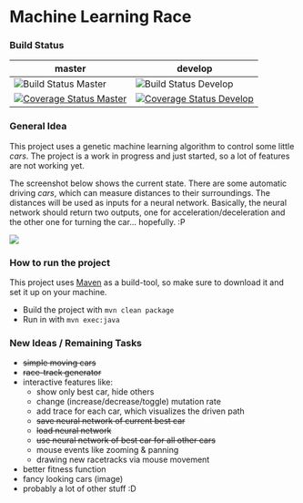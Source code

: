 # Machine Learning Race

### Build Status

| master | develop |
|--------|---------|
| ![Build Status Master](https://travis-ci.com/Thommynator/MachineLearningRace.png?branch=master) | ![Build Status Develop](https://travis-ci.com/Thommynator/MachineLearningRace.png?branch=develop) |
| [![Coverage Status Master](https://coveralls.io/repos/github/Thommynator/MachineLearningRace/badge.png?branch=master)](https://coveralls.io/github/Thommynator/MachineLearningRace?branch=master) | [![Coverage Status Develop](https://coveralls.io/repos/github/Thommynator/MachineLearningRace/badge.png?branch=develop)](https://coveralls.io/github/Thommynator/MachineLearningRace?branch=develop) |

### General Idea
This project uses a genetic machine learning algorithm to control some
little _cars_. The project is a work in progress and just started, so
a lot of features are not working yet.

The screenshot below shows the current state. There are some automatic
driving _cars_, which can measure distances to their
surroundings. The distances will be used as inputs for a neural network.
Basically, the neural network should return two outputs, one for
acceleration/deceleration and the other one for turning the car...
hopefully. :P

![](src/main/resources/demo.gif)

### How to run the project
This project uses [Maven](http://maven.apache.org/) as a build-tool, so
make sure to download it and set it up on your machine.
* Build the project with `mvn clean package`
* Run in with `mvn exec:java`

### New Ideas / Remaining Tasks

* ~~simple moving cars~~
* ~~race-track generator~~
* interactive features like:
    * show only best car, hide others
    * change (increase/decrease/toggle) mutation rate
    * add trace for each car, which visualizes the driven path
    * ~~save neural network of current best car~~
    * ~~load neural network~~
    * ~~use neural network of best car for all other cars~~
    * mouse events like zooming & panning 
    * drawing new racetracks via mouse movement
* better fitness function
* fancy looking cars (image)
* probably a lot of other stuff :D

